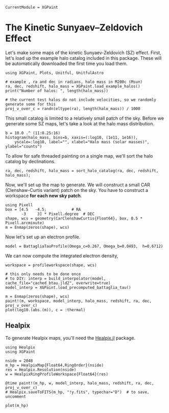 
```@meta
CurrentModule = XGPaint
```

# The Kinetic Sunyaev–Zeldovich Effect

Let's make some maps of the kinetic Sunyaev-Zeldovich (SZ) effect. First, let's load up the example halo catalog included in this package. These will be automatically downloaded the first time you load them.

```@example ksz
using XGPaint, Plots, Unitful, UnitfulAstro

# example , ra and dec in radians, halo mass in M200c (Msun)
ra, dec, redshift, halo_mass = XGPaint.load_example_halos()
print("Number of halos: ", length(halo_mass))

# the current test halos do not include velocities, so we randomly generate some for this
proj_v_over_c = randn(eltype(ra), length(halo_mass)) / 1000
```

This small catalog is limited to a relatively small patch of the sky. Before we generate some SZ maps, let's take a look at the halo mass distribution.

```@example ksz
b = 10.0 .^ (11:0.25:16)
histogram(halo_mass, bins=b, xaxis=(:log10, (1e11, 1e16)), 
    yscale=:log10, label="", xlabel="Halo mass (solar masses)", ylabel="counts")
```

To allow for safe threaded painting on a single map, we'll sort the halo catalog by declinations.

```@example ksz
ra, dec, redshift, halo_mass = sort_halo_catalog(ra, dec, redshift, halo_mass);
```


Now, we'll set up the map to generate. We will construct a small CAR (Clenshaw-Curtis variant) patch on the sky. You have to construct a workspace **for each new sky patch**.

```@example ksz
using Pixell
box = [4.5   -4.5;           # RA
       -3     3] * Pixell.degree  # DEC
shape, wcs = geometry(CarClenshawCurtis{Float64}, box, 0.5 * Pixell.arcminute)
m = Enmap(zeros(shape), wcs)
```

Now let's set up an electron profile.
```@example ksz
model = BattagliaTauProfile(Omega_c=0.267, Omega_b=0.0493,  h=0.6712)
```

We can now compute the integrated electron density, 

```@example ksz
workspace = profileworkspace(shape, wcs)

# this only needs to be done once
# to DIY: interp = build_interpolator(model, cache_file="cached_btau.jld2", overwrite=true)
model_interp = XGPaint.load_precomputed_battaglia_tau()

m = Enmap(zeros(shape), wcs)
paint!(m, workspace, model_interp, halo_mass, redshift, ra, dec, proj_v_over_c)
plot(log10.(abs.(m)), c = :thermal)
```


## Healpix 

To generate Healpix maps, you'll need the [Healpix.jl](https://github.com/ziotom78/Healpix.jl) package.

```@example ksz
using Healpix
using XGPaint

nside = 2048
m_hp = HealpixMap{Float64,RingOrder}(nside)
res = Healpix.Resolution(nside)
w = HealpixRingProfileWorkspace{Float64}(res)

@time paint!(m_hp, w, model_interp, halo_mass, redshift, ra, dec, proj_v_over_c)
# Healpix.saveToFITS(m_hp, "!y.fits", typechar="D")  # to save, uncomment

plot(m_hp)
```
